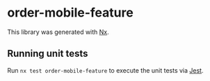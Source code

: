 # order-mobile-feature

This library was generated with [Nx](https://nx.dev).

## Running unit tests

Run `nx test order-mobile-feature` to execute the unit tests via [Jest](https://jestjs.io).
